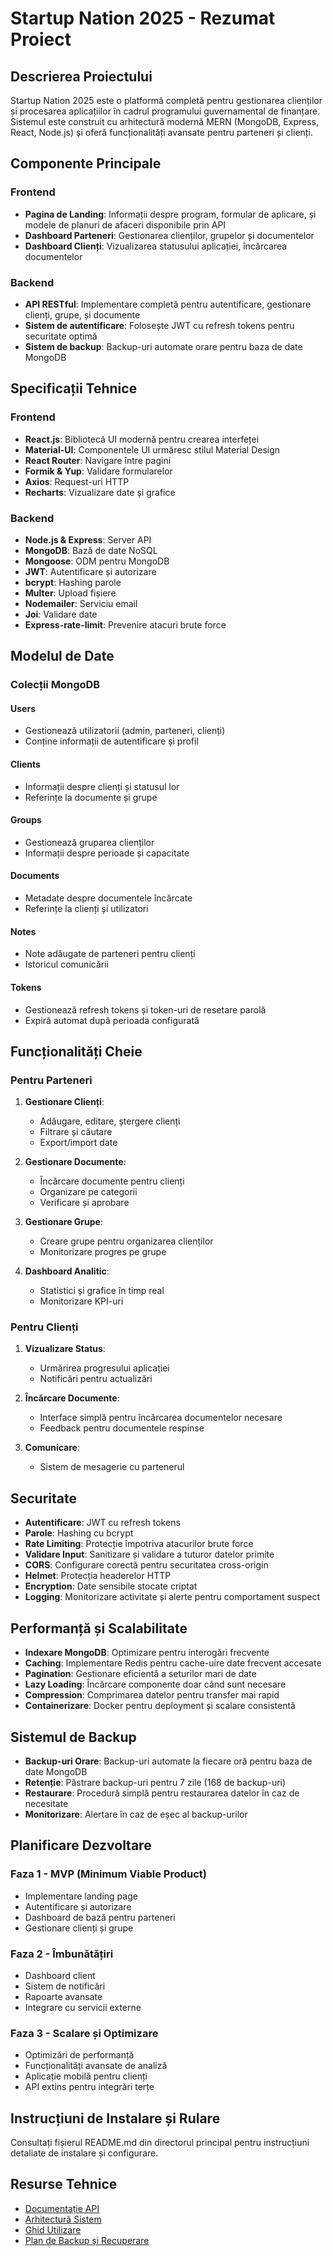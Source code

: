 # Startup Nation 2025 - Rezumat Proiect

## Descrierea Proiectului

Startup Nation 2025 este o platformă completă pentru gestionarea clienților și procesarea aplicațiilor în cadrul programului guvernamental de finanțare. Sistemul este construit cu arhitectură modernă MERN (MongoDB, Express, React, Node.js) și oferă funcționalități avansate pentru parteneri și clienți.

## Componente Principale

### Frontend
- **Pagina de Landing**: Informații despre program, formular de aplicare, și modele de planuri de afaceri disponibile prin API
- **Dashboard Parteneri**: Gestionarea clienților, grupelor și documentelor
- **Dashboard Clienți**: Vizualizarea statusului aplicației, încărcarea documentelor

### Backend
- **API RESTful**: Implementare completă pentru autentificare, gestionare clienți, grupe, și documente
- **Sistem de autentificare**: Folosește JWT cu refresh tokens pentru securitate optimă
- **Sistem de backup**: Backup-uri automate orare pentru baza de date MongoDB

## Specificații Tehnice

### Frontend
- **React.js**: Bibliotecă UI modernă pentru crearea interfeței
- **Material-UI**: Componentele UI urmăresc stilul Material Design
- **React Router**: Navigare între pagini
- **Formik & Yup**: Validare formularelor
- **Axios**: Request-uri HTTP
- **Recharts**: Vizualizare date și grafice

### Backend
- **Node.js & Express**: Server API
- **MongoDB**: Bază de date NoSQL
- **Mongoose**: ODM pentru MongoDB
- **JWT**: Autentificare și autorizare
- **bcrypt**: Hashing parole
- **Multer**: Upload fișiere
- **Nodemailer**: Serviciu email
- **Joi**: Validare date
- **Express-rate-limit**: Prevenire atacuri brute force

## Modelul de Date

### Colecții MongoDB

#### Users
- Gestionează utilizatorii (admin, parteneri, clienți)
- Conține informații de autentificare și profil

#### Clients
- Informații despre clienți și statusul lor
- Referințe la documente și grupe

#### Groups
- Gestionează gruparea clienților
- Informații despre perioade și capacitate

#### Documents
- Metadate despre documentele încărcate
- Referințe la clienți și utilizatori

#### Notes
- Note adăugate de parteneri pentru clienți
- Istoricul comunicării

#### Tokens
- Gestionează refresh tokens și token-uri de resetare parolă
- Expiră automat după perioada configurată

## Funcționalități Cheie

### Pentru Parteneri
1. **Gestionare Clienți**:
   - Adăugare, editare, ștergere clienți
   - Filtrare și căutare
   - Export/import date

2. **Gestionare Documente**:
   - Încărcare documente pentru clienți
   - Organizare pe categorii
   - Verificare și aprobare

3. **Gestionare Grupe**:
   - Creare grupe pentru organizarea clienților
   - Monitorizare progres pe grupe

4. **Dashboard Analitic**:
   - Statistici și grafice în timp real
   - Monitorizare KPI-uri

### Pentru Clienți
1. **Vizualizare Status**:
   - Urmărirea progresului aplicației
   - Notificări pentru actualizări

2. **Încărcare Documente**:
   - Interface simplă pentru încărcarea documentelor necesare
   - Feedback pentru documentele respinse

3. **Comunicare**:
   - Sistem de mesagerie cu partenerul

## Securitate

- **Autentificare**: JWT cu refresh tokens
- **Parole**: Hashing cu bcrypt
- **Rate Limiting**: Protecție împotriva atacurilor brute force
- **Validare Input**: Sanitizare și validare a tuturor datelor primite
- **CORS**: Configurare corectă pentru securitatea cross-origin
- **Helmet**: Protecția headerelor HTTP
- **Encryption**: Date sensibile stocate criptat
- **Logging**: Monitorizare activitate și alerte pentru comportament suspect

## Performanță și Scalabilitate

- **Indexare MongoDB**: Optimizare pentru interogări frecvente
- **Caching**: Implementare Redis pentru cache-uire date frecvent accesate
- **Pagination**: Gestionare eficientă a seturilor mari de date
- **Lazy Loading**: Încărcare componente doar când sunt necesare
- **Compression**: Comprimarea datelor pentru transfer mai rapid
- **Containerizare**: Docker pentru deployment și scalare consistentă

## Sistemul de Backup

- **Backup-uri Orare**: Backup-uri automate la fiecare oră pentru baza de date MongoDB
- **Retenție**: Păstrare backup-uri pentru 7 zile (168 de backup-uri)
- **Restaurare**: Procedură simplă pentru restaurarea datelor în caz de necesitate
- **Monitorizare**: Alertare în caz de eșec al backup-urilor

## Planificare Dezvoltare

### Faza 1 - MVP (Minimum Viable Product)
- Implementare landing page
- Autentificare și autorizare
- Dashboard de bază pentru parteneri
- Gestionare clienți și grupe

### Faza 2 - Îmbunătățiri
- Dashboard client
- Sistem de notificări
- Rapoarte avansate
- Integrare cu servicii externe

### Faza 3 - Scalare și Optimizare
- Optimizări de performanță
- Funcționalități avansate de analiză
- Aplicație mobilă pentru clienți
- API extins pentru integrări terțe

## Instrucțiuni de Instalare și Rulare

Consultați fișierul README.md din directorul principal pentru instrucțiuni detaliate de instalare și configurare.

## Resurse Tehnice

- [Documentație API](./API_DOCS.md)
- [Arhitectură Sistem](./ARCHITECTURE.md)
- [Ghid Utilizare](./USER_GUIDE.md)
- [Plan de Backup și Recuperare](./BACKUP_PLAN.md)
